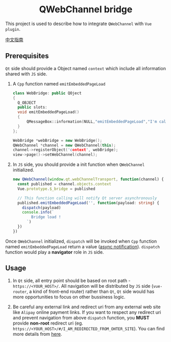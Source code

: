 <h1 align="center">QWebChannel bridge</h1>

This project is used to describe how to integrate `QWebChannel` with `Vue plugin`.

[中文指南](https://set.sh/post/190728-intergrate-qwebchannel)

## Prerequisites

`Qt` side should provide a Object named `context` which include all information shared with `JS` side.

1. A `Cpp` function named `emitEmbeddedPageLoad`

   ```cpp
   class WebBridge: public QOject
   {
     Q_OBJECT
     public slots:
     void emitEmbeddedPageLoad()
     {
         QMessageBox::information(NULL,"emitEmbeddedPageLoad","I'm called by client JS!");
     }
   };

   WebBridge *webBridge = new WebBridge();
   QWebChannel *channel = new QWebChannel(this);
   channel->registerObject('context', webBridge);
   view->page()->setWebChannel(channel);
   ```

1. In `JS` side, you should provide a init function when `QWebChannel` initialized.

   ```ts
   new QWebChannel(window.qt.webChannelTransport, function(channel) {
     const published = channel.objects.context
     Vue.prototype.$_bridge = published

     // This function calling will notify Qt server asynchronously
     published.emitEmbeddedPageLoad('', function(payload: string) {
       dispatch(payload)
       console.info(`
           Bridge load !
         `)
     })
   })
   ```

Once `QWebChannel` initialized, `dispatch` will be invoked when `Cpp` function named `emitEmbeddedPageLoad` return a value ([async notification](https://doc.qt.io/qt-5/qtwebchannel-javascript.html#interacting-with-qobjects)). `dispatch` function would play a **navigator** role in `JS` side.

## Usage

1. In `Qt` side, all entry point should be based on root path - `https://<YOUR_HOST>/`. All navigation will be distributed by `JS` side (`vue-router`, a kind of front-end router) rather than `Qt`, `Qt` side would has more opportunities to focus on other bussiness logic.

1. Be careful any external link and redirect uri from any external web site like `Alipay` online payment links. If you want to respect any redirect uri and prevent navigation from above `dispatch` function, you **MUST** provide **non-root** redirect uri (eg. `https://<YOUR_HOST>/#/I_AM_REDIRECTED_FROM_OHTER_SITE`). You can find more details from [here](./src/bridge/index.ts#L19-L21).
